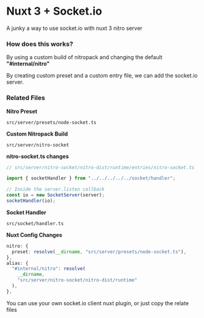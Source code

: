 # Nuxt 3 + Socket.io

A junky a way to use socket.io with nuxt 3 nitro server

### How does this works?
By using a custom build of nitropack and changing the default **"#internal/nitro"**

By creating custom preset and a custom entry file, we can add the socket.io server.

### Related Files

**Nitro Preset**
```
src/server/presets/node-socket.ts
```

**Custom Nitropack Build**
```
src/server/nitro-socket
```
**nitro-socket.ts changes**
```ts
// src/server/nitro-socket/nitro-dist/runtime/entries/nitro-socket.ts

import { socketHandler } from "../../../../../socket/handler";

// Inside the server.listen callback
const io = new SocketServer(server);
socketHandler(io);
```

**Socket Handler**
```
src/socket/handler.ts
```

**Nuxt Config Changes**
```ts
nitro: {
  preset: resolve(__dirname, "src/server/presets/node-socket.ts"),
},
alias: {
  "#internal/nitro": resolve(
    __dirname,
    "src/server/nitro-socket/nitro-dist/runtime"
  ),
},
```

You can use your own socket.io client nuxt plugin, or just copy the relate files